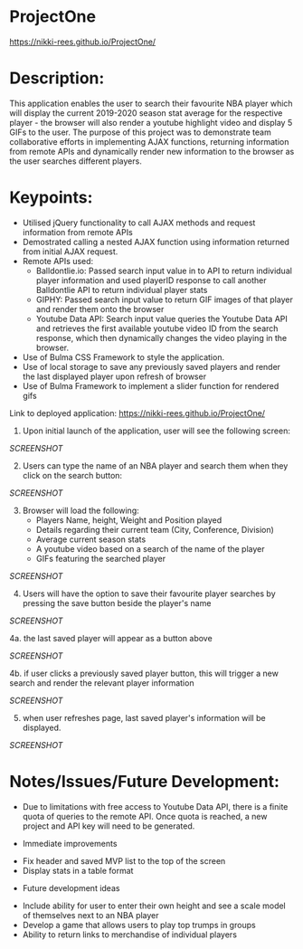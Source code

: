 # ProjectOne

https://nikki-rees.github.io/ProjectOne/


# Description:

This application enables the user to search their favourite NBA player which will display the current 2019-2020 season stat average for the respective player - the browser will also render a youtube highlight video and display 5 GIFs to the user. The purpose of this project was to demonstrate team collaborative efforts in implementing AJAX functions, returning information from remote APIs and dynamically render new information to the browser as the user searches different players.  

# Keypoints:

* Utilised jQuery functionality to call AJAX methods and request information from remote APIs 
* Demostrated calling a nested AJAX function using information returned from initial AJAX request.
* Remote APIs used:
    - Balldontlie.io: Passed search input value in to API to return individual player information and used playerID response to call another Balldontlie API to return individual player stats
    - GIPHY: Passed search input value to return GIF images of that player and render them onto the browser
    - Youtube Data API: Search input value queries the Youtube Data API and retrieves the first available youtube video ID from the search response, which then dynamically changes the video playing in the browser.
* Use of Bulma CSS Framework to style the application.
* Use of local storage to save any previously saved players and render the last displayed player upon refresh of browser
* Use of Bulma Framework to implement a slider function for rendered gifs


Link to deployed application: https://nikki-rees.github.io/ProjectOne/


1. Upon initial launch of the application, user will see the following screen:

*SCREENSHOT*


2. Users can type the name of an NBA player and search them when they click on the search button:

*SCREENSHOT*

3. Browser will load the following:
    - Players Name, height, Weight and Position played
    - Details regarding their current team (City, Conference, Division)
    - Average current season stats
    - A youtube video based on a search of the name of the player
    - GIFs featuring the searched player


*SCREENSHOT*

4. Users will have the option to save their favourite player searches by pressing the save button beside the player's name


*SCREENSHOT* 

4a. the last saved player will appear as a button above

*SCREENSHOT*


4b. if user clicks a previously saved player button, this will trigger a new search and render the relevant player information

*SCREENSHOT*


5. when user refreshes page, last saved player's information will be displayed.

*SCREENSHOT*


# Notes/Issues/Future Development:

* Due to limitations with free access to Youtube Data API, there is a finite quota of queries to the remote API. Once quota is reached, a new project and API key will need to be generated. 

* Immediate improvements
- Fix header and saved MVP list to the top of the screen
- Display stats in a table format

* Future development ideas
- Include ability for user to enter their own height and see a scale model of themselves next to an NBA player
- Develop a game that allows users to play top trumps in groups
- Ability to return links to merchandise of individual players 

